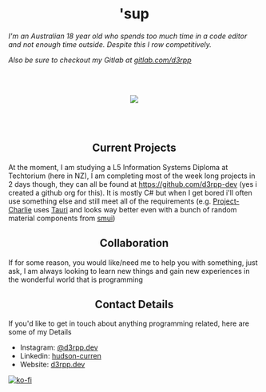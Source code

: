 <h1 align="center">'sup</h1>

<em>I'm an Australian 18 year old who spends too much time in a code editor and not enough time outside. Despite this I row competitively. </em>

<em>Also be sure to checkout my Gitlab at <a href="https://gitlab.com/d3rpp">gitlab.com/d3rpp</a></em>

<br /><br />

<div align="center">
  <img src="https://github-readme-streak-stats.herokuapp.com/?user=d3rpp&theme=dark" >
 </div>

<br /><br />

<h2 align="center">Current Projects</h2>

At the moment, I am studying a L5 Information Systems Diploma at Techtorium (here in NZ), I am completing most of the week long projects in 2 days though, they can all be found at https://github.com/d3rpp-dev (yes i created a github org for this). It is mostly C# but when I get bored i'll often use something else and still meet all of the requirements (e.g. [Project-Charlie](https://github.com/d3rpp-dev/Project-Charlie) uses [Tauri](https://tauri.studio) and looks way better even with a bunch of random material components from [smui](https://sveltematerialui.com/))

<!-- ### <a href="https://github.com/d3rpp/nnz" target="_blank">The NurtureNZ Web-App</a>
This is the official Web-App for my [NCEA](https://ncea.education.govt.nz) Level 3 Business Studies Project of creating and Selling Flexible Baking Mixes, this uses [Google Firebase](https://firebase.google.com) in order to store recipes and show them to end users, this project was initially written in AngularJS but has since been moved to ReactJS -->

<!-- --- -->

<!-- ### <a href="https://github.com/d3rpp/tgs-crew-creator" target="_blank">TGS Rowing Crew Creator</a>
This is the unofficial crew management solution made for the Takapuna Grammar School Rowing Club. made as a part of my NCEA Level 3 Computer Science Project, it is made using Typescript, Typescript and SCSS, compiled with [Parcel](https://v2.parceljs.org) -->

<!-- ### <a href="https://github.com/d3rpp/Onyx" target="_blank">The Onyx Game Engine (BIG WIP)</a>
This is a game engine in the planning, it'll be written entirely in rust that has planned support for MacOS, Windows and Linux and possibly later expanding to X-Box, Playstation, Nintendo Switch, iOS/iPadOS and Android. Taking advantage of `rust`'s powerful feature set in order to optimise build per platform (e.g. the MacOS release will only contain code for [Metal](https://developer.apple.com/metal/) and not [Vulkan](https://www.vulkan.org) and the Windows Release will not contain any [Metal](https://developer.apple.com/metal/) Code. This takes advantage of [Spir-V](https://www.khronos.org/spir/) for this -->

<h2 align="center">Collaboration</h2>
If for some reason, you would like/need me to help you with something, just ask, I am always looking to learn new things and gain new experiences in the wonderful world that is programming

<h2 align="center">Contact Details</h2>
If you'd like to get in touch about anything programming related, here are some of my Details

  - Instagram: [@d3rpp.dev](https://www.instagram.com/d3rpp.dev/)
  - Linkedin: [hudson-curren](https://www.linkedin.com/in/hudson-curren/)
  - Website: [d3rpp.dev](https://d3rpp.dev/)

<!-- <h2 align="center">Photo Gallery</h2>
<div style="display:flex; justify-content:center;">

  <div style="width:40%;height:40vh;background-image: url('https://user-images.githubusercontent.com/45675641/123402680-196d4b00-d5fc-11eb-962c-41eca17bd507.png'); background-size: contain;"> </div>

  <div style="width:40%;height:40vh;background-image: url('https://user-images.githubusercontent.com/45675641/123402797-3b66cd80-d5fc-11eb-8327-20b45e68975e.png'); background-size: contain;"> </div>

</div> -->

[![ko-fi](https://ko-fi.com/img/githubbutton_sm.svg)](https://ko-fi.com/P5P4BUSNG)
